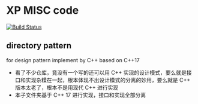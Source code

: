 # **XP MISC code**
[![Build Status](https://github.com/love1angel/STL/workflows/CI/badge.svg)](https://github.com/love1angel/STL/actions?query=workflow%3ACI)

## directory pattern

for design pattern implement by C++ based on C++17

- 看了不少仓库，竟没有一个写的还可以用 C++ 实现的设计模式，要么就是接口和实现杂糅在一起，根本体现不出设计模式的分离的妙用，要么就是 C++ 版本太老了，根本不是用现代 C++ 进行实现
- 本子文件夹基于 C++ 17 进行实现，接口和实现全部分离